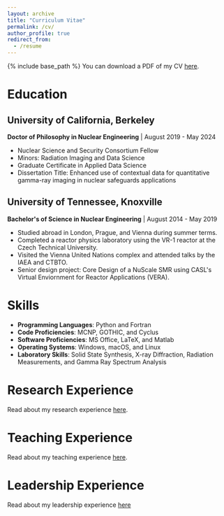 ```yaml
---
layout: archive
title: "Curriculum Vitae"
permalink: /cv/
author_profile: true
redirect_from:
  - /resume
---
```


{% include base_path %}
You can download a PDF of my CV [here](/files/KalieKnechtCV.pdf).


# Education
## University of California, Berkeley
**Doctor of Philosophy in Nuclear Engineering** |
August 2019 - May 2024

* Nuclear Science and Security Consortium Fellow
* Minors: Radiation Imaging and Data Science
* Graduate Certificate in Applied Data Science
* Dissertation Title: Enhanced use of contextual data for quantitative gamma-ray imaging in nuclear safeguards applications

## University of Tennessee, Knoxville
**Bachelor's of Science in Nuclear Engineering** |
August 2014 - May 2019

* Studied abroad in London, Prague, and Vienna during summer terms.
* Completed a reactor physics laboratory using the VR-1 reactor at the Czech Technical University.
* Visited the Vienna United Nations complex and attended talks by the IAEA and CTBTO.
* Senior design project: Core Design of a NuScale SMR using CASL's Virtual Enviornment for Reactor Applications (VERA).

# Skills
* **Programming Languages**: Python and Fortran
* **Code Proficiencies**: MCNP, GOTHIC, and Cyclus
* **Software Proficiencies**: MS Office, LaTeX, and Matlab
* **Operating Systems**: Windows, macOS, and Linux
* **Laboratory Skills**: Solid State Synthesis, X-ray Diffraction, Radiation Measurements, and Gamma Ray Spectrum Analysis

# Research Experience
Read about my research experience [here](/experience).

# Teaching Experience
Read about my teaching experience [here](/teaching).

# Leadership Experience
Read about my leadership experience [here](/leadership)